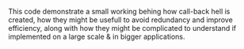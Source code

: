 This code demonstrate a small working behing how call-back hell is created, how they might be usefull to avoid redundancy and improve efficiency, along with how they might be complicated to understand if implemented on a large scale & in bigger applications.